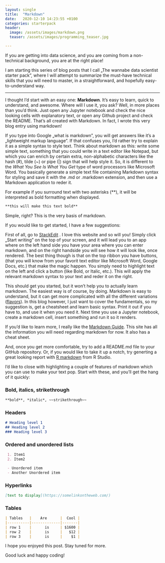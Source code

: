 ```yaml
---
layout: single
title:  "Markdown"
date:   2020-12-10 14:23:55 +0100
categories: starterpack
header:
  image: /assets/images/markdown.png
  teaser: /assets/images/programming_teaser.jpg

---
```


If you are getting into data science, and you are coming from a non-technical background, you are at the right place!

I am starting this series of blog posts that I call „The wannabe data scientist starter pack”, where I will attempt to summarize the must-have technical skills that you will need to master, in a straightforward, and hopefully easy-to-understand way.

---

I thought I’d start with an easy one: **Markdown**. It’s easy to learn, quick to understand, and awesome. Where will I use it, you ask? Well, in more places than you’d think. Just open any Jupyter notebook and check the nice looking cells with explanatory text, or open any Github project and check the README. That’s all created with Markdown. In fact, I wrote this very blog entry using markdown!

If you type into Google „what is markdown”, you will get answers like it’s a „lightweight markup language”. If that confuses you, I’d rather try to explain it as a simple syntax to style text. Think about markdown as this: write some simple text, something that you could write in a text editor like Notepad, but which you can enrich by certain extra, non-alphabetic characters like the hash (\#), tilde (\~) or pipe (\|) sign that will help style it. So, it is different to the *What You See Is What You Get* type of word processors like Microsoft Word. You basically generate a simple text file containing Markdown syntax for styling and save it with the .md or .markdown extension, and then use a Markdown application to reder it.

For example if you surround text with two asterisks (\*\*), it will be interpreted as bold formatting when displayed.

```markdown
**this will make this text bold**
```
Simple, right? This is the very basis of markdown.

If you would like to get started, I have a few suggestions:

First of all, go to [StackEdit](https://stackedit.io/) . I love this website and so will you! Simply click „Start writing” on the top of your screen, and it will lead you to an app where on the left hand side you have your area where you can enter markdown, and on the right handside you will see how it will look like, once rendered. The best thing though is that on the top ribbon you have buttons, (that you will know from your favorit text editor like Microsoft Word, Google Docs, etc.) that make the magic happen. You simply need to highlight text on the left and click a button (like Bold, or Italic, etc.). This will apply the relevant markdown syntax to your text and reder it on the right.

This should get you started, but it won’t help you to actually learn markdown. The easiest way is of course, by doing. Markdown is easy to understand, but it can get more complicated with all the different variations ([flavors](https://gist.github.com/vimtaai/99f8c89e7d3d02a362117284684baa0f)). In this blog however, I just want to cover the fundamentals, so my suggestion is, get a cheatsheet and learn basic syntax. Print it out if you have to, and use it when you need it. Next time you use a Jupyter notebook, create a markdown cell, insert something and run it so it renders.

If you’d like to learn more, I really like the  [Markdown Guide](https://www.markdownguide.org/). This site has all the information you will need regarding markdown for now. It also has a cheat sheet.

And, once you get more comfortable, try to add a README.md file to your GitHub repository. Or, if you would like to take it up a notch, try generting a great looking report with [R markdown](https://rmarkdown.rstudio.com/) from R Studio.

I’d like to close with highlighting a couple of features of markdown which you can use to make your text pop. Start with these, and you’ll get the hang of it quickly:

### Bold, italics, strikethrough
```markdown
**bold**, *italic*, ~~strikethrough~~
```

### Headers
```markdown
# Heading level 1
## Heading level 2
### Heading level 3
```

### Ordered and unordered lists
```markdown
 1. Item1
 2. Item2
```
```markdown
 - Unordered item
 - Another Unordered item
```
### Hyperlinks
```markdown
[text to display](https://somelinkontheweb.com/)
```
### Tables
```markdown
| Tables   |    Are      |  Cool |
|----------|-------------|-------|
| row 1    |      is     | $1600 |
| row 2    |      is     |   $12 |
| row 3    |      is     |    $1 |
``` 
I hope you enjoyed this post. Stay tuned for more.

Good luck and happy coding!